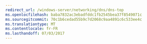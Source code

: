 ```yaml
---
redirect_url: /windows-server/networking/dns/dns-top
ms.openlocfilehash: baba7832ac3ebadfddc1fb2545bea37f8549071c
ms.sourcegitcommit: 70c1b6cedad55b9c7d2068c9aa4891c6c533ee4c
ms.translationtype: MT
ms.contentlocale: fr-FR
ms.lasthandoff: 07/03/2017
---
```

